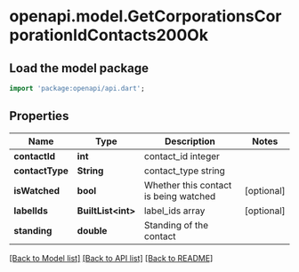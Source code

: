 # openapi.model.GetCorporationsCorporationIdContacts200Ok

## Load the model package
```dart
import 'package:openapi/api.dart';
```

## Properties
Name | Type | Description | Notes
------------ | ------------- | ------------- | -------------
**contactId** | **int** | contact_id integer | 
**contactType** | **String** | contact_type string | 
**isWatched** | **bool** | Whether this contact is being watched | [optional] 
**labelIds** | **BuiltList&lt;int&gt;** | label_ids array | [optional] 
**standing** | **double** | Standing of the contact | 

[[Back to Model list]](../README.md#documentation-for-models) [[Back to API list]](../README.md#documentation-for-api-endpoints) [[Back to README]](../README.md)


